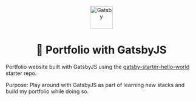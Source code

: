 <p align="center">
  <a href="https://www.gatsbyjs.org">
    <img alt="Gatsby" src="https://www.gatsbyjs.org/monogram.svg" width="60" />
  </a>
</p>
<h1 align="center">
  🚀 Portfolio with GatsbyJS
</h1>

Portfolio website built with GatsbyJS using the [gatsby-starter-hello-world](https://github.com/gatsbyjs/gatsby-starter-hello-world) starter repo.

Purpose: Play around with GatsbyJS as part of learning new stacks and build my portfolio while doing so.
